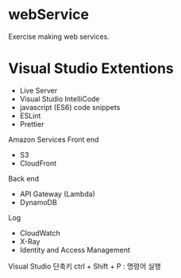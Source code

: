 # webService

Exercise making web services.

# Visual Studio Extentions

- Live Server
- Visual Studio IntelliCode
- javascript (ES6) code snippets
- ESLint
- Prettier

Amazon Services
Front end

- S3
- CloudFront

Back end

- API Gateway (Lambda)
- DynamoDB

Log

- CloudWatch
- X-Ray
- Identity and Access Management

Visual Studio 단축키
ctrl + Shift + P : 명령어 실행
